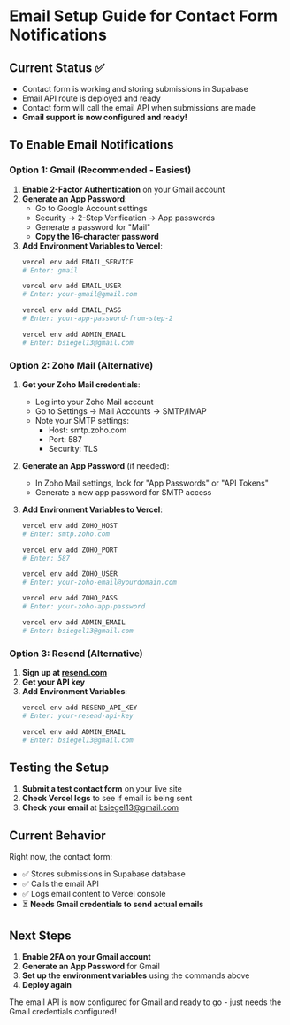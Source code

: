 # Email Setup Guide for Contact Form Notifications

## Current Status ✅
- Contact form is working and storing submissions in Supabase
- Email API route is deployed and ready
- Contact form will call the email API when submissions are made
- **Gmail support is now configured and ready!**

## To Enable Email Notifications

### Option 1: Gmail (Recommended - Easiest)

1. **Enable 2-Factor Authentication** on your Gmail account
2. **Generate an App Password**:
   - Go to Google Account settings
   - Security → 2-Step Verification → App passwords
   - Generate a password for "Mail"
   - **Copy the 16-character password**
3. **Add Environment Variables to Vercel**:
   ```bash
   vercel env add EMAIL_SERVICE
   # Enter: gmail
   
   vercel env add EMAIL_USER
   # Enter: your-gmail@gmail.com
   
   vercel env add EMAIL_PASS
   # Enter: your-app-password-from-step-2
   
   vercel env add ADMIN_EMAIL
   # Enter: bsiegel13@gmail.com
   ```

### Option 2: Zoho Mail (Alternative)

1. **Get your Zoho Mail credentials**:
   - Log into your Zoho Mail account
   - Go to Settings → Mail Accounts → SMTP/IMAP
   - Note your SMTP settings:
     - Host: smtp.zoho.com
     - Port: 587
     - Security: TLS

2. **Generate an App Password** (if needed):
   - In Zoho Mail settings, look for "App Passwords" or "API Tokens"
   - Generate a new app password for SMTP access

3. **Add Environment Variables to Vercel**:
   ```bash
   vercel env add ZOHO_HOST
   # Enter: smtp.zoho.com
   
   vercel env add ZOHO_PORT
   # Enter: 587
   
   vercel env add ZOHO_USER
   # Enter: your-zoho-email@yourdomain.com
   
   vercel env add ZOHO_PASS
   # Enter: your-zoho-app-password
   
   vercel env add ADMIN_EMAIL
   # Enter: bsiegel13@gmail.com
   ```

### Option 3: Resend (Alternative)

1. **Sign up at [resend.com](https://resend.com)**
2. **Get your API key**
3. **Add Environment Variables**:
   ```bash
   vercel env add RESEND_API_KEY
   # Enter: your-resend-api-key
   
   vercel env add ADMIN_EMAIL
   # Enter: bsiegel13@gmail.com
   ```

## Testing the Setup

1. **Submit a test contact form** on your live site
2. **Check Vercel logs** to see if email is being sent
3. **Check your email** at bsiegel13@gmail.com

## Current Behavior

Right now, the contact form:
- ✅ Stores submissions in Supabase database
- ✅ Calls the email API
- ✅ Logs email content to Vercel console
- ⏳ **Needs Gmail credentials to send actual emails**

## Next Steps

1. **Enable 2FA on your Gmail account**
2. **Generate an App Password** for Gmail
3. **Set up the environment variables** using the commands above
4. **Deploy again**

The email API is now configured for Gmail and ready to go - just needs the Gmail credentials configured! 